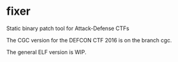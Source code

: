 # fixer
Static binary patch tool for Attack-Defense CTFs

The CGC version for the DEFCON CTF 2016 is on the branch cgc.

The general ELF version is WIP.
